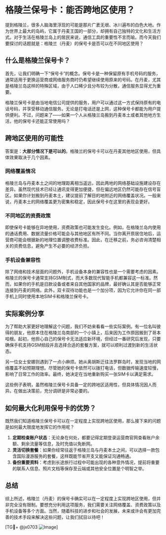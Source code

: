 # 格陵兰保号卡：能否跨地区使用？

提到格陵兰，很多人脑海里浮现的可能是那片广袤无垠、冰川遍布的白色大地。作为世界上最大的岛屿，它属于丹麦王国的一部分，却拥有自己独特的文化和生活方式。对于生活在格陵兰岛上的居民来说，通信工具的重要性不言而喻。而今天我们要探讨的话题就是：格陵兰（丹麦）的保号卡是否可以在不同地区使用？

## 什么是格陵兰保号卡？

首先，让我们明确一下“保号卡”的概念。保号卡是一种保留原有手机号码的服务，通常适用于更换运营商或网络服务商时仍希望继续使用原来的号码。在丹麦，尤其是格陵兰岛这样的特殊区域，由于人口稀少且分布较为分散，通信服务显得尤为重要。

格陵兰保号卡是由当地电信公司提供的服务，用户可以通过这一方式保持原有的电话号码，并享受移动通信服务。无论是打电话还是上网，这种保号卡都能为用户提供便利。不过，问题来了——如果一个人从格陵兰岛搬到丹麦本土或者其他地方生活，他的保号卡还能正常使用吗？

## 跨地区使用的可能性

答案是：**大部分情况下是可以的**。格陵兰的保号卡可以在丹麦其他地区使用，但具体效果取决于几个因素。

### 网络覆盖情况

格陵兰岛与丹麦本土之间的地理距离相当遥远，因此两地的网络基础设施建设存在差异。虽然现代技术已经让通讯变得更加便捷，但在偏远地区仍然可能存在信号盲区。如果你计划搬到丹麦本土，建议提前了解目的地附近的网络覆盖状况。一般来说，丹麦本土的网络覆盖更为密集和稳定，因此保号卡在这里的表现会更好。

### 不同地区的资费政策

即使保号卡能够在异地使用，资费政策也可能发生变化。例如，在格陵兰岛内使用的通话费用、数据流量价格可能会与其他地区有所不同。当你离开原居住地后，运营商可能会根据新的地理位置调整收费标准。因此，在迁移之前，务必咨询清楚相关的资费信息，避免产生不必要的经济负担。

### 手机设备兼容性

除了网络和技术层面的问题外，手机设备本身的兼容性也是一个需要考虑的因素。格陵兰的保号卡通常支持GSM制式，而大多数现代智能手机都兼容这一标准。然而，如果你的手机是旧款设备或者来自其他国家的品牌，最好确认其是否能够正常连接到丹麦的网络。此外，双卡双待功能也是一个加分项，因为它允许你在同一部手机上同时使用本地SIM卡和格陵兰保号卡。

## 实际案例分享

为了帮助大家更好地理解这个问题，我们不妨来看看一些实际案例。有一位名叫彼得的朋友，他原本住在格陵兰岛南部的一个小镇上，后来因为工作原因搬到了哥本哈根。起初，他担心自己的保号卡无法适应新环境，但经过一番研究后发现，只要确保手机支持GSM频段并且选择合适的套餐方案，就可以顺利过渡到新的生活状态。

另一位女士安娜则遇到了一点小麻烦。她从奥胡斯迁往法罗群岛时，发现当地的网络覆盖不如预期理想。尽管她的保号卡依然可以拨打电话，但数据传输速度较慢，影响了日常工作的效率。最终，她决定在当地重新购买一张SIM卡以满足需求。

这些例子表明，虽然格陵兰保号卡具备一定的跨地区适用性，但具体情况因人而异。在做出决策前，充分调研是非常必要的。

## 如何最大化利用保号卡的优势？

既然我们知道格陵兰保号卡可以在一定程度上实现跨地区使用，那么接下来的问题是如何最大限度地发挥它的作用呢？

1. **定期检查账户状态**：无论身在何处，都要记得定期登录运营商官网查看账户余额、剩余流量等信息，及时充值以免断网。
2. **灵活切换套餐**：如果你经常往返于格陵兰岛与丹麦本土之间，可以选择一款包含国际漫游服务的套餐，这样既能节省开支又能保证沟通畅通。
3. **备份重要资料**：考虑到长途旅行过程中可能出现的各种意外情况，提前将重要的联系人信息、照片文档等保存至云端或其他安全位置是个明智之举。

## 总结

综上所述，格陵兰（丹麦）的保号卡确实可以在一定程度上实现跨地区使用，但并非完全没有限制。要想充分利用这项服务，我们需要关注网络覆盖、资费政策以及手机设备等多个方面。当然，随着科技的进步和社会的发展，未来或许会有更加完善的技术手段来解决这些问题，让我们拭目以待吧！

[TG💪+ @jx0703 ![Image](https://github.com/user-attachments/assets/dbca1d08-cadb-493c-b0ec-ad6f7a83f270)]